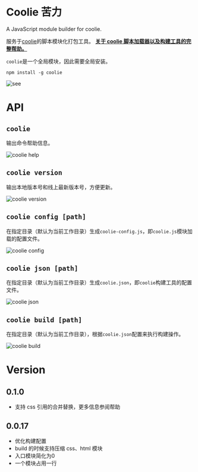 # Coolie 苦力

A JavaScript module builder for coolie.

服务于[coolie](https://github.com/cloudcome/coolie)的脚本模块化打包工具。
**[关于 coolie 脚本加载器以及构建工具的完整帮助。](https://github.com/cloudcome/coolie/blob/master/help/introduction.md)**

`coolie`是一个全局模块，因此需要全局安装。
```
npm install -g coolie
```

![see](http://ydrimg.oss-cn-hangzhou.aliyuncs.com/20141028170749360717674649.jpg)


# API
## `coolie`
输出命令帮助信息。

![coolie help](http://ydrimg.oss-cn-hangzhou.aliyuncs.com/20141024181010894251681790.png)

## `coolie version`
输出本地版本号和线上最新版本号，方便更新。

![coolie version](http://ydrimg.oss-cn-hangzhou.aliyuncs.com/20141024180959069426642071.png)

## `coolie config [path]`
在指定目录（默认为当前工作目录）生成`coolie-config.js`，即`coolie.js`模块加载的配置文件。

![coolie config](http://ydrimg.oss-cn-hangzhou.aliyuncs.com/20141024180943985343936750.png)

## `coolie json [path]`
在指定目录（默认为当前工作目录）生成`coolie.json`，即`coolie`构建工具的配置文件。

![coolie json](http://ydrimg.oss-cn-hangzhou.aliyuncs.com/20141027100536566924235390.png)

## `coolie build [path]`
在指定目录（默认为当前工作目录），根据`coolie.json`配置来执行构建操作。

![coolie build](http://ydrimg.oss-cn-hangzhou.aliyuncs.com/20141024181025427785800803.png)



# Version
## 0.1.0
- 支持 css 引用的合并替换，更多信息参阅帮助

## 0.0.17
- 优化构建配置
- build 的时候支持压缩 css、html 模块
- 入口模块简化为0
- 一个模块占用一行
